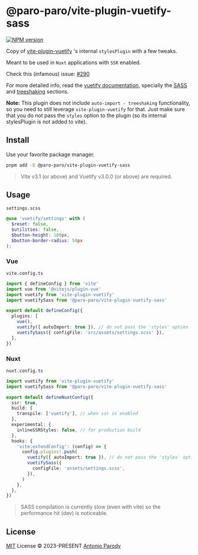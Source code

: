 # @paro-paro/vite-plugin-vuetify-sass 

[![NPM version](https://img.shields.io/npm/v/@paro-paro/vite-plugin-vuetify-sass?color=a1b858)](https://www.npmjs.com/package/@paro-paro/vite-plugin-vuetify-sass)

Copy of [vite-plugin-vuetify](https://github.com/vuetifyjs/vuetify-loader/blob/master/packages/vite-plugin) 's internal `stylesPlugin` with a few tweaks. 

Meant to be used in `Nuxt` applications with `SSR` enabled. 

Check this (infamous) issue: [#290](https://github.com/vuetifyjs/vuetify-loader/issues/290)

For more detailed info, read the [vuetify documentation](https://vuetifyjs.com/en/), specially the [SASS](https://vuetifyjs.com/en/features/sass-variables) and [treeshaking](https://vuetifyjs.com/en/features/treeshaking) sections.

**Note:** This plugin does not include `auto-import - treeshaking` functionality, so you need to still leverage `vite-plugin-vuetify` for that. Just make sure that you do not pass the `styles` option to the plugin (so its internal stylesPlugin is not added to vite).

## Install

Use your favorite package manager.

```bash
pnpm add -D @paro-paro/vite-plugin-vuetify-sass
``` 

> Vite v3.1 (or above) and Vuetify v3.0.0 (or above) are required.

## Usage

`settings.scss`

```scss
@use 'vuetify/settings' with (
  $reset: false,
  $utilities: false,
  $button-height: 100px,
  $button-border-radius: 50px
);
```

### Vue
`vite.config.ts`

```ts
import { defineConfig } from 'vite'
import vue from '@vitejs/plugin-vue'
import vuetify from 'vite-plugin-vuetify'
import vuetifySass from '@paro-paro/vite-plugin-vuetify-sass'

export default defineConfig({
  plugins: [
    vue(),
    vuetify({ autoImport: true }), // do not pass the 'styles' option
    vuetifySass({ configFile: 'src/assets/settings.scss' }),
  ],
})
```

### Nuxt

`nuxt.config.ts`

```ts
import vuetify from 'vite-plugin-vuetify'
import vuetifySass from '@paro-paro/vite-plugin-vuetify-sass'

export default defineNuxtConfig({
  ssr: true,
  build: {
    transpile: ['vuetify'], // when ssr is enabled
  },
  experimental: {
    inlineSSRStyles: false, // for production build
  },
  hooks: {
    'vite:extendConfig': (config) => {
      config.plugins!.push(
        vuetify({ autoImport: true }), // do not pass the 'styles' option
        vuetifySass({
          configFile: 'assets/settings.scss',
        }),
      )
    },
  },
})
```

> SASS compilation is currently slow (even with vite) so the performance hit (dev) is noticeable.

## License

[MIT](./LICENSE) License &copy; 2023-PRESENT [Antonio Parody](https://github.com/paro-paro)
